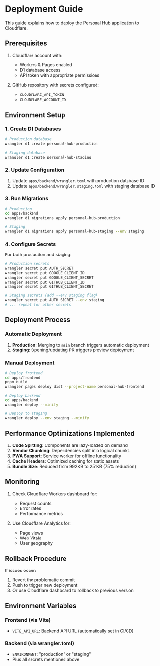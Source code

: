 # Deployment Guide

This guide explains how to deploy the Personal Hub application to Cloudflare.

## Prerequisites

1. Cloudflare account with:
   - Workers & Pages enabled
   - D1 database access
   - API token with appropriate permissions

2. GitHub repository with secrets configured:
   - `CLOUDFLARE_API_TOKEN`
   - `CLOUDFLARE_ACCOUNT_ID`

## Environment Setup

### 1. Create D1 Databases

```bash
# Production database
wrangler d1 create personal-hub-production

# Staging database
wrangler d1 create personal-hub-staging
```

### 2. Update Configuration

1. Update `apps/backend/wrangler.toml` with production database ID
2. Update `apps/backend/wrangler.staging.toml` with staging database ID

### 3. Run Migrations

```bash
# Production
cd apps/backend
wrangler d1 migrations apply personal-hub-production

# Staging
wrangler d1 migrations apply personal-hub-staging --env staging
```

### 4. Configure Secrets

For both production and staging:

```bash
# Production secrets
wrangler secret put AUTH_SECRET
wrangler secret put GOOGLE_CLIENT_ID
wrangler secret put GOOGLE_CLIENT_SECRET
wrangler secret put GITHUB_CLIENT_ID
wrangler secret put GITHUB_CLIENT_SECRET

# Staging secrets (add --env staging flag)
wrangler secret put AUTH_SECRET --env staging
# ... repeat for other secrets
```

## Deployment Process

### Automatic Deployment

1. **Production**: Merging to `main` branch triggers automatic deployment
2. **Staging**: Opening/updating PR triggers preview deployment

### Manual Deployment

```bash
# Deploy frontend
cd apps/frontend
pnpm build
wrangler pages deploy dist --project-name personal-hub-frontend

# Deploy backend
cd apps/backend
wrangler deploy --minify

# Deploy to staging
wrangler deploy --env staging --minify
```

## Performance Optimizations Implemented

1. **Code Splitting**: Components are lazy-loaded on demand
2. **Vendor Chunking**: Dependencies split into logical chunks
3. **PWA Support**: Service worker for offline functionality
4. **Cache Headers**: Optimized caching for static assets
5. **Bundle Size**: Reduced from 992KB to 251KB (75% reduction)

## Monitoring

1. Check Cloudflare Workers dashboard for:
   - Request counts
   - Error rates
   - Performance metrics

2. Use Cloudflare Analytics for:
   - Page views
   - Web Vitals
   - User geography

## Rollback Procedure

If issues occur:

1. Revert the problematic commit
2. Push to trigger new deployment
3. Or use Cloudflare dashboard to rollback to previous version

## Environment Variables

### Frontend (via Vite)
- `VITE_API_URL`: Backend API URL (automatically set in CI/CD)

### Backend (via wrangler.toml)
- `ENVIRONMENT`: "production" or "staging"
- Plus all secrets mentioned above